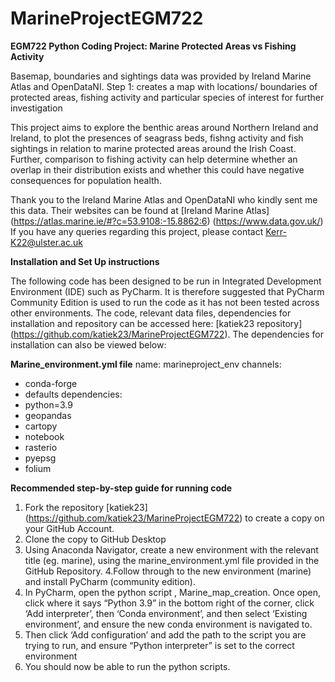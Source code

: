 # MarineProjectEGM722
**EGM722 Python Coding Project: Marine Protected Areas vs Fishing Activity**

Basemap, boundaries and sightings data was provided by Ireland Marine Atlas and OpenDataNI.
Step 1: creates a map with locations/ boundaries of protected areas, fishing activity and particular species of interest for further investigation

This project aims to explore the benthic areas around Northern Ireland and Ireland, to plot the presences of seagrass beds, fishng activity and fish sightings in relation to marine protected areas around the Irish Coast. Further, 
comparison to fishing activity can help determine whether an overlap in their distribution exists and whether this could have 
negative consequences for population health.

Thank you to the Ireland Marine Atlas and OpenDataNI who kindly sent me this data. Their websites can be found at [Ireland Marine Atlas] (https://atlas.marine.ie/#?c=53.9108:-15.8862:6) (https://www.data.gov.uk/) 
If you have any queries regarding this project, please contact Kerr-K22@ulster.ac.uk 

**Installation and Set Up instructions**

The following code has been designed to be run in Integrated Development Environment (IDE) such as PyCharm. 
It is therefore suggested that PyCharm Community Edition is used to run the code as it has not been tested across other
environments.
The code, relevant data files, dependencies for installation and repository can be accessed here: [katiek23 repository] (https://github.com/katiek23/MarineProjectEGM722).
The dependencies for installation can also be viewed below:

**Marine_environment.yml file**
name: marineproject_env
channels:
  - conda-forge
  - defaults
dependencies:
  - python=3.9
  - geopandas
  - cartopy
  - notebook
  - rasterio
  - pyepsg
  - folium
  
 **Recommended step-by-step guide for running code**
 
 1. Fork the repository [katiek23] (https://github.com/katiek23/MarineProjectEGM722) to create a copy on your GitHub Account.
 2. Clone the copy to GitHub Desktop
 3. Using Anaconda Navigator, create a new environment with the relevant title (eg. marine), using the marine_environment.yml file provided in the GitHub Repository.
 4.Follow through to the new environment (marine) and install PyCharm (community edition).
 5. In PyCharm, open the python script , Marine_map_creation. Once open, click where it says “Python 3.9” in the bottom right of the corner, click ‘Add interpreter’, then ‘Conda environment’, and then select ‘Existing environment’, and ensure the new conda environment is navigated to.
6. Then click ‘Add configuration’ and add the path to the script you are trying to run, and ensure “Python interpreter” is set to the correct environment
7. You should now be able to run the python scripts. 
 
